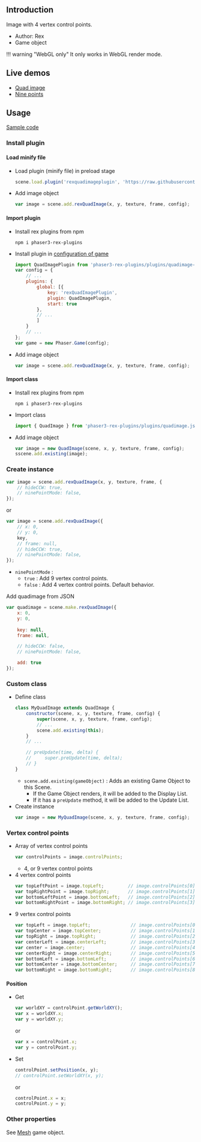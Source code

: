 ## Introduction

Image with 4 vertex control points.

- Author: Rex
- Game object

!!! warning "WebGL only"
    It only works in WebGL render mode.

## Live demos

- [Quad image](https://codepen.io/rexrainbow/pen/xxLeyez)
- [Nine points](https://codepen.io/rexrainbow/pen/WNEBgvd)

## Usage

[Sample code](https://github.com/rexrainbow/phaser3-rex-notes/tree/master/examples/quad-image)

### Install plugin

#### Load minify file

- Load plugin (minify file) in preload stage
    ```javascript
    scene.load.plugin('rexquadimageplugin', 'https://raw.githubusercontent.com/rexrainbow/phaser3-rex-notes/master/dist/rexquadimageplugin.min.js', true);
    ```
- Add image object
    ```javascript
    var image = scene.add.rexQuadImage(x, y, texture, frame, config);
    ```

#### Import plugin

- Install rex plugins from npm
    ```
    npm i phaser3-rex-plugins
    ```
- Install plugin in [configuration of game](game.md#configuration)
    ```javascript
    import QuadImagePlugin from 'phaser3-rex-plugins/plugins/quadimage-plugin.js';
    var config = {
        // ...
        plugins: {
            global: [{
                key: 'rexQuadImagePlugin',
                plugin: QuadImagePlugin,
                start: true
            },
            // ...
            ]
        }
        // ...
    };
    var game = new Phaser.Game(config);
    ```
- Add image object
    ```javascript
    var image = scene.add.rexQuadImage(x, y, texture, frame, config);
    ```

#### Import class

- Install rex plugins from npm
    ```
    npm i phaser3-rex-plugins
    ```
- Import class
    ```javascript
    import { QuadImage } from 'phaser3-rex-plugins/plugins/quadimage.js';
    ```
- Add image object
    ```javascript    
    var image = new QuadImage(scene, x, y, texture, frame, config);
    sscene.add.existing(image);
    ```

### Create instance

```javascript
var image = scene.add.rexQuadImage(x, y, texture, frame, {
    // hideCCW: true,
    // ninePointMode: false,
});
```

or 

```javascript
var image = scene.add.rexQuadImage({
    // x: 0,
    // y: 0,
    key,
    // frame: null,
    // hideCCW: true,
    // ninePointMode: false,
});
```

- `ninePointMode` :
    - `true` : Add 9 vertex control points.
    - `false` : Add 4 vertex control points. Default behavior.

Add quadimage from JSON

```javascript
var quadimage = scene.make.rexQuadImage({
    x: 0,
    y: 0,
    
    key: null,
    frame: null,

    // hideCCW: false,
    // ninePointMode: false,

    add: true
});
```

### Custom class

- Define class
    ```javascript
    class MyQuadImage extends QuadImage {
        constructor(scene, x, y, texture, frame, config) {
            super(scene, x, y, texture, frame, config);
            // ...
            scene.add.existing(this);
        }
        // ...

        // preUpdate(time, delta) {
        //     super.preUpdate(time, delta);
        // }
    }
    ```
    - `scene.add.existing(gameObject)` : Adds an existing Game Object to this Scene.
        - If the Game Object renders, it will be added to the Display List.
        - If it has a `preUpdate` method, it will be added to the Update List.
- Create instance
    ```javascript
    var image = new MyQuadImage(scene, x, y, texture, frame, config);
    ```

### Vertex control points

- Array of vertex control points
    ```javascript
    var controlPoints = image.controlPoints;
    ```
    - 4, or 9 vertex control points
- 4 vertex control points
    ```javascript
    var topLeftPoint = image.topLeft;         // image.controlPoints[0]
    var topRightPoint = image.topRight;       // image.controlPoints[1]
    var bottomLeftPoint = image.bottomLeft;   // image.controlPoints[2]
    var bottomRightPoint = image.bottomRight; // image.controlPoints[3]
    ```
- 9 vertex control points
    ```javascript
    var topLeft = image.topLeft;               // image.controlPoints[0]
    var topCenter = image.topCenter;           // image.controlPoints[1]
    var topRight = image.topRight;             // image.controlPoints[2]
    var centerLeft = image.centerLeft;         // image.controlPoints[3]
    var center = image.center;                 // image.controlPoints[4]
    var centerRight = image.centerRight;       // image.controlPoints[5]
    var bottomLeft = image.bottomLeft;         // image.controlPoints[6]
    var bottomCenter = image.bottomCenter;     // image.controlPoints[7]
    var bottomRight = image.bottomRight;       // image.controlPoints[8]
    ```

#### Position

- Get
    ```javascript
    var worldXY = controlPoint.getWorldXY();
    var x = worldXY.x;
    var y = worldXY.y;
    ```
    or
    ```javascript
    var x = controlPoint.x;
    var y = controlPoint.y;
    ```
- Set
    ```javascript
    controlPoint.setPosition(x, y);
    // controlPoint.setWorldXY(x, y);
    ```
    or
    ```javascript
    controlPoint.x = x;
    controlPoint.y = y;
    ```

### Other properties

See [Mesh](mesh.md) game object.